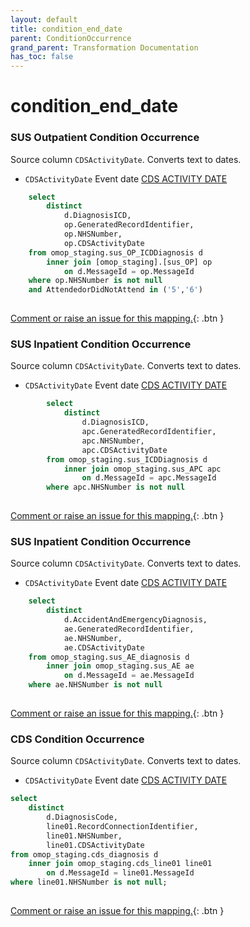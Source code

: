 ```yaml
---
layout: default
title: condition_end_date
parent: ConditionOccurrence
grand_parent: Transformation Documentation
has_toc: false
---
```

# condition_end_date
### SUS Outpatient Condition Occurrence
Source column  `CDSActivityDate`.
Converts text to dates.

* `CDSActivityDate` Event date [CDS ACTIVITY DATE](https://www.datadictionary.nhs.uk/data_elements/cds_activity_date.html)

```sql
	select
		distinct
			d.DiagnosisICD,
			op.GeneratedRecordIdentifier,
			op.NHSNumber,
			op.CDSActivityDate
	from omop_staging.sus_OP_ICDDiagnosis d
		inner join [omop_staging].[sus_OP] op
			on d.MessageId = op.MessageId
	where op.NHSNumber is not null
	and AttendedorDidNotAttend in ('5','6')
	
```


[Comment or raise an issue for this mapping.](https://github.com/answerdigital/oxford-omop-data-mapper/issues/new?title=OMOP%20ConditionOccurrence%20table%20condition_end_date%20field%20SUS%20Outpatient%20Condition%20Occurrence%20mapping){: .btn }
### SUS Inpatient Condition Occurrence
Source column  `CDSActivityDate`.
Converts text to dates.

* `CDSActivityDate` Event date [CDS ACTIVITY DATE](https://www.datadictionary.nhs.uk/data_elements/cds_activity_date.html)

```sql
		select
			distinct
				d.DiagnosisICD,
				apc.GeneratedRecordIdentifier,
				apc.NHSNumber,
				apc.CDSActivityDate
		from omop_staging.sus_ICDDiagnosis d
			inner join omop_staging.sus_APC apc
				on d.MessageId = apc.MessageId
		where apc.NHSNumber is not null
	
```


[Comment or raise an issue for this mapping.](https://github.com/answerdigital/oxford-omop-data-mapper/issues/new?title=OMOP%20ConditionOccurrence%20table%20condition_end_date%20field%20SUS%20Inpatient%20Condition%20Occurrence%20mapping){: .btn }
### SUS Inpatient Condition Occurrence
Source column  `CDSActivityDate`.
Converts text to dates.

* `CDSActivityDate` Event date [CDS ACTIVITY DATE](https://www.datadictionary.nhs.uk/data_elements/cds_activity_date.html)

```sql
	select
		distinct
			d.AccidentAndEmergencyDiagnosis,
			ae.GeneratedRecordIdentifier,
			ae.NHSNumber,
			ae.CDSActivityDate
	from omop_staging.sus_AE_diagnosis d
		inner join omop_staging.sus_AE ae
			on d.MessageId = ae.MessageId
	where ae.NHSNumber is not null
	
```


[Comment or raise an issue for this mapping.](https://github.com/answerdigital/oxford-omop-data-mapper/issues/new?title=OMOP%20ConditionOccurrence%20table%20condition_end_date%20field%20SUS%20Inpatient%20Condition%20Occurrence%20mapping){: .btn }
### CDS Condition Occurrence
Source column  `CDSActivityDate`.
Converts text to dates.

* `CDSActivityDate` Event date [CDS ACTIVITY DATE](https://www.datadictionary.nhs.uk/data_elements/cds_activity_date.html)

```sql
select
	distinct
		d.DiagnosisCode,
		line01.RecordConnectionIdentifier,
		line01.NHSNumber,
		line01.CDSActivityDate
from omop_staging.cds_diagnosis d
	inner join omop_staging.cds_line01 line01
		on d.MessageId = line01.MessageId
where line01.NHSNumber is not null;
	
```


[Comment or raise an issue for this mapping.](https://github.com/answerdigital/oxford-omop-data-mapper/issues/new?title=OMOP%20ConditionOccurrence%20table%20condition_end_date%20field%20CDS%20Condition%20Occurrence%20mapping){: .btn }
